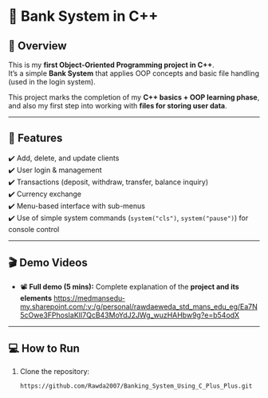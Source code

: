 # 🏦 Bank System in C++

## 📌 Overview
This is my **first Object-Oriented Programming project in C++**.  
It’s a simple **Bank System** that applies OOP concepts and basic file handling (used in the login system).  

This project marks the completion of my **C++ basics + OOP learning phase**, and also my first step into working with **files for storing user data**.

---

## 🎯 Features
✔️ Add, delete, and update clients  
✔️ User login & management   
✔️ Transactions (deposit, withdraw, transfer, balance inquiry)  
✔️ Currency exchange  
✔️ Menu-based interface with sub-menus  
✔️ Use of simple system commands (`system("cls")`, `system("pause")`) for console control  

---

## 🎬 Demo Videos
- 📽️ **Full demo (5 mins):** Complete explanation of the **project and its elements**
  https://medmansedu-my.sharepoint.com/:v:/g/personal/rawdaeweda_std_mans_edu_eg/Ea7N5cOwe3FPhosIaKlI7QcB43MoYdJ2JWg_wuzHAHbw9g?e=b54odX

---

## 💻 How to Run
1. Clone the repository:
   ```bash
   https://github.com/Rawda2007/Banking_System_Using_C_Plus_Plus.git
